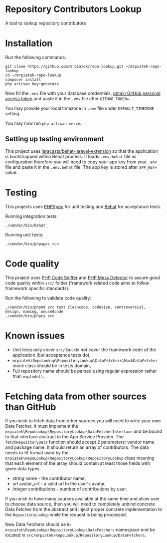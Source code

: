 # Repository Contributors Lookup
A tool to lookup repository contributors

# Installation

Run the following commands:
```
git clone https://github.com/mrpiatek/repo-lookup.git ~/mrpiatek-repo-lookup
cd ~/mrpiatek-repo-lookup
composer install
php artisan key:generate
```

Now fill the `.env` file with your database credentials, [obtain GitHub personal access token](https://github.com/blog/1509-personal-api-tokens) and paste it in the `.env` file
after `GITHUB_TOKEN=` .

You may provide your local timezone in `.env` file under `DEFAULT_TIMEZONE` setting.

You may now run `php artisan serve`.

## Setting up testing environment

This project uses [laracasts/behat-laravel-extension](https://github.com/laracasts/Behat-Laravel-Extension) so that the application
is bootstrapped within Behat process. It loads `.env.behat` file as configuration therefore
you will need to copy your app key from your `.env` file and paste it in the `.env.behat` file. The app key is stored
after `APP_KEY=` value.


# Testing

This projects uses [PHPSpec](http://www.phpspec.net) for unit testing and [Behat](http://behat.org/) for acceptance tests.

Running integration tests:
```
./vendor/bin/behat
```

Running unit tests:
```
./vendor/bin/phpspec run
```

# Code quality

This project uses [PHP Code Sniffer](https://github.com/squizlabs/PHP_CodeSniffer) and [PHP Mess Detector](https://phpmd.org/)
to assure good code quality within `src/` folder (framework related code aims to follow framework specific standards).

Run the following to validate code quality:
```
./vendor/bin/phpmd src text cleancode, codesize, controversial, design, naming, unusedcode
./vendor/bin/phpcs src
```

# Known issues

* Unit tests only cover `src/` but do not cover the framework code of the application (but acceptance tests do),
* `mrpiatek\RepoLookup\RepositoryLookup\DataFetchers\MockDataFetcher` mock class should be in tests domain,
* Full repository name should be parsed using regular expression rather than `explode()`.

# Fetching data from other sources than GitHub

If you wish to fetch data from other sources you will need to write your own Data Fetcher. It must implement the
`mrpiatek\RepoLookup\RepositoryLookup\DataFetcherInterface` and be bound to that interface abstract in the App Service Provider.
The `fetchRepositoryData` function should accept 2 parameters: vendor name and package name. It should return an array
of contributors. The data needs to fit format used by the `mrpiatek\RepoLookup\RepositoryLookup\RepositoryLookup` class
meaning that each element of the array should contain at least those fields with given data types:
* _string_ name - the contributor name,
* _url_ avatar_url - a valid url to the user's avatar,
* _integer_ contributions - number of contributions by user.

If you wish to have many sources available at the same time and allow user to choose data source, then you will need to completely unbind
concrete Data Fetcher from the abstract and inject proper concrete implementation to the `RepositoryLookup` while the request is
being processed.

New Data Fetchers should be in `mrpiatek\RepoLookup\RepositoryLookup\DataFetchers` namespace and be located
in `src/mrpiatek/RepoLookup/RepositoryLookup/DataFetchers`.
